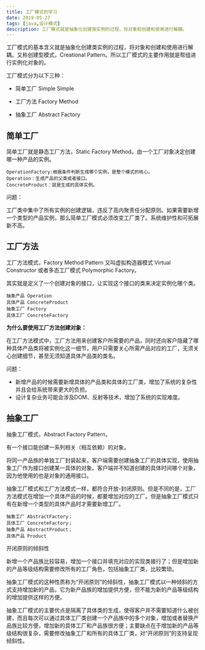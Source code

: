 ```yaml
---
title: 工厂模式的学习
date: 2019-05-27 
tags: [java,设计模式] 
description: 工厂模式就是抽象化创建类实例的过程，将对象和创建和使用进行解耦。
---
```


工厂模式的基本含义就是抽象化创建类实例的过程，将对象和创建和使用进行解耦。又称创建型模式，Creational Pattern。所以工厂模式的主要作用就是帮组进行实例化对象的。

<!--more-->

工厂模式分为以下三种：

- 简单工厂 Simple Simple 

- 工厂方法 Factory Method

- 抽象工厂 Abstract Factory


## 简单工厂

简单工厂就是静态工厂方法，Static Factory Method。由一个工厂对象决定创建哪一种产品的实例。

```
OperationFactory:根据条件判断生成哪个实例，是整个模式的核心。
Operation：生成产品的父类或者接口。
ConcreteProduct：就是生成的具体实例。
```

问题：

工厂类中集中了所有实例的创建逻辑，违反了高内聚责任分配原则。如果需要新增一个类型的产品实例，那么简单工厂模式必须改变工厂类了。系统维护性和可拓展新不高。

## 工厂方法

工厂方法模式，Factory Method Pattern 又叫虚拟构造器模式 Virtual Constructor 或者多态工厂模式 Polymorphic Factory。

其实就是定义了一个创建对象的接口，让实现这个接口的类来决定实例化哪个类。

```
抽象产品 Operation
具体产品 ConcreteProduct
抽象工厂 Factory
具体工厂 ConcreteFactory
```

**为什么要使用工厂方法创建对象：**

在工厂方法模式中，工厂方法用来创建客户所需要的产品，同时还向客户隐藏了哪种具体产品类将被实例化这一细节，用户只需要关心所需产品对应的工厂，无须关心创建细节，甚至无须知道具体产品类的类名。

问题：

- 新增产品的时候需要新增具体的产品类和具体的工厂类，增加了系统的复杂性并且会给系统带来更大的负担。
- 设计复杂业务可能会涉及DOM、反射等技术，增加了系统的实现难度。



## 抽象工厂

抽象工厂模式，Abstract Factory Pattern，

有一个接口能创建一系列相关（相互依赖）的对象。

将同一产品族的单独工厂封装起来，客户端需要创建抽象工厂的具体实现，使用抽象工厂作为接口创建某一具体的对象。客户端并不知道创建的具体时间哪个对象，因为他使用的也是对象的通用接口。

抽象工厂模式和工厂方法模式一样，都符合开放-封闭原则。但是不同的是，工厂方法模式在增加一个具体产品的时候，都要增加对应的工厂。但是抽象工厂模式只有在新增一个类型的具体产品时才需要新增工厂。

```
抽象工厂 AbstractFactory；
具体工厂 ConcreteFactory；
抽象产品 AbstractProduct；
具体产品 Product
```

开闭原则的倾斜性

新增一个产品族比较容易，增加一个接口并填充对应的实现类接行了；但是增加新的产品等级结构需要修改所有的工厂角色，包括抽象工厂类，比较繁琐。

抽象工厂模式的这种性质称为“开闭原则”的倾斜性，抽象工厂模式以一种倾斜的方式支持增加新的产品，它为新产品族的增加提供方便，但不能为新的产品等级结构的增加提供这样的方便。

抽象工厂模式的主要优点是隔离了具体类的生成，使得客户并不需要知道什么被创建，而且每次可以通过具体工厂类创建一个产品族中的多个对象，增加或者替换产品族比较方便，增加新的具体工厂和产品族很方便；主要缺点在于增加新的产品等级结构很复杂，需要修改抽象工厂和所有的具体工厂类，对“开闭原则”的支持呈现倾斜性。











